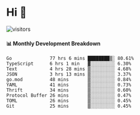 # Hi 👋
 
![visitors](https://visitor-badge.glitch.me/badge?page_id=sorcererxw.sorcererx)

#### 📊 Monthly Development Breakdown

<!--START_SECTION:waka-->
```text
Go              77 hrs 6 mins ████████▒░ 80.61%
TypeScript      6 hrs 1 min   ▓░░░░░░░░░ 6.30%
Text            4 hrs 28 mins ▒░░░░░░░░░ 4.68%
JSON            3 hrs 13 mins ▒░░░░░░░░░ 3.37%
go.mod          48 mins       ▒░░░░░░░░░ 0.84%
YAML            41 mins       ▒░░░░░░░░░ 0.73%
Thrift          34 mins       ▒░░░░░░░░░ 0.60%
Protocol Buffer 26 mins       ▒░░░░░░░░░ 0.47%
TOML            26 mins       ▒░░░░░░░░░ 0.45%
Git             25 mins       ▒░░░░░░░░░ 0.45%
```
<!--END_SECTION:waka-->
